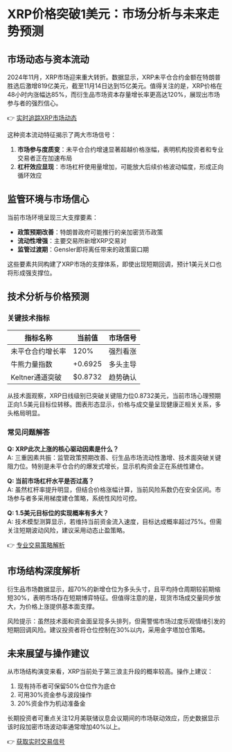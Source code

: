 # XRP价格突破1美元：市场分析与未来走势预测

## 市场动态与资本流动
2024年11月，XRP市场迎来重大转折。数据显示，XRP未平仓合约金额在特朗普胜选后激增819亿美元，截至11月14日达到15亿美元。值得关注的是，XRP价格在48小时内涨幅达85%，而衍生品市场资本存量增长率更高达120%，展现出市场参与者的强烈信心。

👉 [实时追踪XRP市场动态](https://bit.ly/okx_welcome)

这种资本流动特征揭示了两大市场信号：
1. **市场参与度质变**：未平仓合约增速显著超越价格涨幅，表明机构投资者和专业交易者正在加速布局
2. **杠杆效应显现**：市场杠杆使用量增加，可能放大后续价格波动幅度，形成正向循环效应

## 监管环境与市场信心
当前市场环境呈现三大支撑要素：
- **政策预期改善**：特朗普政府可能推行的亲加密货币政策
- **流动性增强**：主要交易所新增XRP交易对
- **监管过渡期**：Gensler即将离任带来的政策窗口期

这些要素共同构建了XRP市场的支撑体系，即使出现短期回调，预计1美元关口也将形成强支撑位。

## 技术分析与价格预测

### 关键技术指标
| 指标名称       | 当前值     | 市场信号      |
|----------------|------------|---------------|
| 未平仓合约增长率 | 120%       | 强烈看涨      |
| 牛熊力量指数   | +0.6925    | 多头主导      |
| Keltner通道突破 | $0.8732    | 趋势确认      |

从技术面观察，XRP日线级别已突破关键阻力位0.8732美元，当前市场心理预期正向1.5美元目标位转移。图表形态显示，价格与成交量呈现健康正相关关系，多头格局明显。

### 常见问题解答
**Q: XRP此次上涨的核心驱动因素是什么？**  
A: 三重因素共振：监管政策预期改善、衍生品市场流动性激增、技术面突破关键阻力位。特别是未平仓合约的爆发式增长，显示机构资金正在系统性建仓。

**Q: 当前市场杠杆水平是否过高？**  
A: 虽然杠杆率提升明显，但结合价格涨幅计算，当前风险系数仍在安全区间。市场参与者多采用梯度建仓策略，系统性风险可控。

**Q: 1.5美元目标位的实现概率有多大？**  
A: 技术模型测算显示，若维持当前资金流入速度，目标达成概率超过75%。但需关注短期波动风险，建议采用动态止盈策略。

👉 [专业交易策略解析](https://bit.ly/okx_welcome)

## 市场结构深度解析
衍生品市场数据显示，超70%的新增仓位为多头头寸，且平均持仓周期较前期缩短30%，表明市场存在短期博弈特征。但值得注意的是，现货市场成交量同步放大，为价格上涨提供基本面支撑。

风险提示：虽然技术面和资金面呈现多头排列，但需警惕市场过度乐观情绪引发的短期回调风险。建议投资者将仓位控制在30%以内，采用金字塔加仓策略。

## 未来展望与操作建议
从市场结构演变来看，XRP当前处于第三浪主升段的概率较高。操作上建议：
1. 现有持币者可保留50%仓位作为底仓
2. 可用30%资金参与波段操作
3. 20%资金作为机动准备金

长期投资者可重点关注12月美联储议息会议期间的市场联动效应，历史数据显示该时段加密市场波动率通常增加40%以上。

👉 [获取实时交易信号](https://bit.ly/okx_welcome)

